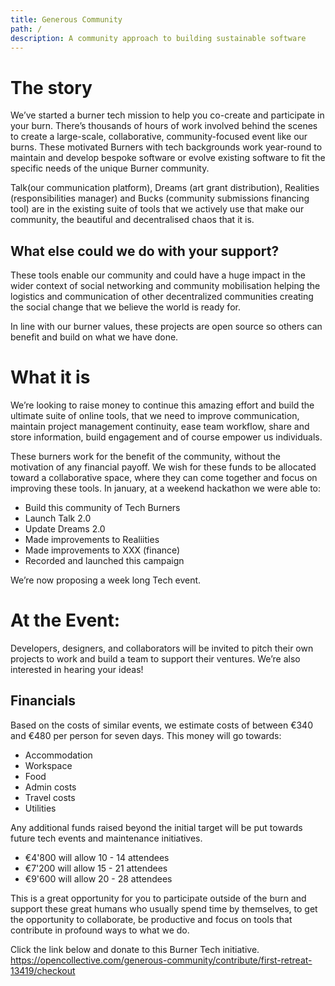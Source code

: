 ```yaml
---
title: Generous Community
path: /
description: A community approach to building sustainable software
---
```


# The story

We’ve started a burner tech mission to help you co-create and participate in your burn. There’s thousands of hours of work involved behind the scenes to create a large-scale, collaborative, community-focused event like our burns. These motivated Burners with tech backgrounds work year-round to maintain and develop bespoke software or evolve existing software to fit the specific needs of the unique Burner community.

Talk(our communication platform), Dreams (art grant distribution), Realities (responsibilities manager) and Bucks (community submissions financing tool) are in the existing suite of tools that we actively use that make our community, the beautiful and decentralised chaos that it is.

## What else could we do with your support?

These tools enable our community and could have a huge impact in the wider context of social networking and community mobilisation helping the logistics and communication of other decentralized communities creating the social change that we believe the world is ready for.

In line with our burner values, these projects are open source so others can benefit and build on what we have done.

# What it is

We’re looking to raise money to continue this amazing effort and build the ultimate suite of online tools, that we need to improve communication, maintain project management continuity, ease team workflow, share and store information, build engagement and of course empower us individuals.

These burners work for the benefit of the community, without the motivation of any financial payoff. We wish for these funds to be allocated toward a collaborative space, where they can come together and focus on improving these tools. In january, at a weekend hackathon we were able to:

- Build this community of Tech Burners
- Launch Talk 2.0
- Update Dreams 2.0
- Made improvements to Realiities
- Made improvements to XXX (finance)
- Recorded and launched this campaign

We’re now proposing a week long Tech event.

# At the Event:

Developers, designers, and collaborators will be invited to pitch their own projects to work and build a team to support their ventures. We’re also interested in hearing your ideas!

## Financials

Based on the costs of similar events, we estimate costs of between €340 and €480 per person for seven days. This money will go towards:

- Accommodation
- Workspace
- Food
- Admin costs
- Travel costs
- Utilities

Any additional funds raised beyond the initial target will be put towards future tech events and maintenance initiatives.

- €4'800 will allow 10 - 14 attendees
- €7'200 will allow 15 - 21 attendees
- €9'600 will allow 20 - 28 attendees

This is a great opportunity for you to participate outside of the burn and support these great humans who usually spend time by themselves, to get the opportunity to collaborate, be productive and focus on tools that contribute in profound ways to what we do.

Click the link below and donate to this Burner Tech initiative.
https://opencollective.com/generous-community/contribute/first-retreat-13419/checkout
